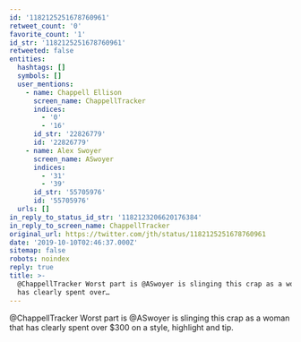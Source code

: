 ```yaml
---
id: '1182125251678760961'
retweet_count: '0'
favorite_count: '1'
id_str: '1182125251678760961'
retweeted: false
entities:
  hashtags: []
  symbols: []
  user_mentions:
    - name: Chappell Ellison
      screen_name: ChappellTracker
      indices:
        - '0'
        - '16'
      id_str: '22826779'
      id: '22826779'
    - name: Alex Swoyer
      screen_name: ASwoyer
      indices:
        - '31'
        - '39'
      id_str: '55705976'
      id: '55705976'
  urls: []
in_reply_to_status_id_str: '1182123206620176384'
in_reply_to_screen_name: ChappellTracker
original_url: https://twitter.com/jth/status/1182125251678760961
date: '2019-10-10T02:46:37.000Z'
sitemap: false
robots: noindex
reply: true
title: >-
  @ChappellTracker Worst part is @ASwoyer is slinging this crap as a woman that
  has clearly spent over…
---
```


@ChappellTracker Worst part is @ASwoyer is slinging this crap as a woman that has clearly spent over $300 on a style, highlight and tip.